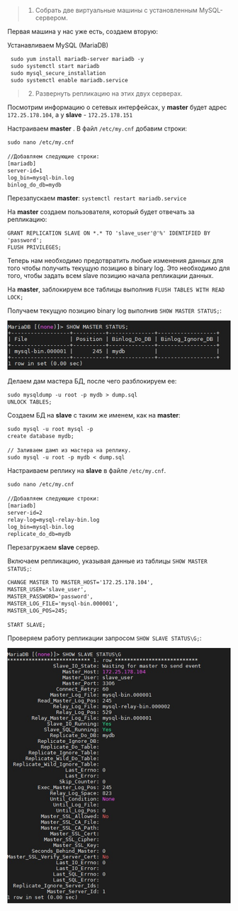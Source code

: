 > 1. Собрать две виртуальные машины с установленным MySQL-сервером.

Первая машина у нас уже есть, создаем вторую:

Устанавливаем MySQL (MariaDB)

```
 sudo yum install mariadb-server mariadb -y 
 sudo systemctl start mariadb
 sudo mysql_secure_installation
 sudo systemctl enable mariadb.service
```

> 2. Развернуть репликацию на этих двух серверах.

Посмотрим информацию о сетевых интерфейсах, у **master**  будет адрес `172.25.178.104`, а у **slave** - `172.25.178.151`

Настраиваем **master** . В файл `/etc/my.cnf` добавим строки:
```
sudo nano /etc/my.cnf

//Добавляем следующие строки:
[mariadb]
server-id=1
log_bin=mysql-bin.log
binlog_do_db=mydb
```
Перезапускаем **master**: `systemctl restart mariadb.service`

На **master** создаем пользователя, который будет отвечать за репликацию:
```
GRANT REPLICATION SLAVE ON *.* TO 'slave_user'@'%' IDENTIFIED BY 'password';
FLUSH PRIVILEGES;
```
Теперь нам необходимо предотвратить любые изменения данных для того чтобы получить текущую позицию в binary log.
Это необходимо для того, чтобы задать всем slave позицию начала репликации данных.

На **master**, заблокируем все таблицы выполнив `FLUSH TABLES WITH READ LOCK;`

Получаем текущую позицию binary log выполнив `SHOW MASTER STATUS;`:

![img 1](https://github.com/Lisergide/gb-hl-11.19/blob/master/lesson-4/img/1.jpg)

Делаем дам мастера БД, после чего разблокируем ее:
```
sudo mysqldump -u root -p mydb > dump.sql
UNLOCK TABLES;
```
Создаем БД на **slave** с таким же именем, как на **master**:
```
sudo mysql -u root mysql -p
create database mydb;

// Заливаем дамп из мастера на реплику.
sudo mysql -u root -p mydb < dump.sql
```
Настраиваем реплику на **slave** в файле `/etc/my.cnf`.
```
sudo nano /etc/my.cnf

//Добавляем следующие строки:
[mariadb]
server-id=2
relay-log=mysql-relay-bin.log
log_bin=mysql-bin.log
replicate_do_db=mydb
```
Перезагружаем **slave** сервер.

Включаем репликацию, указывая данные из таблицы `SHOW MASTER STATUS;`:
```
CHANGE MASTER TO MASTER_HOST='172.25.178.104',
MASTER_USER='slave_user',
MASTER_PASSWORD='password',
MASTER_LOG_FILE='mysql-bin.000001',
MASTER_LOG_POS=245;

START SLAVE;
```
Проверяем работу репликации запросом `SHOW SLAVE STATUS\G;`:

![img 2](https://github.com/Lisergide/gb-hl-11.19/blob/master/lesson-4/img/2.jpg)


